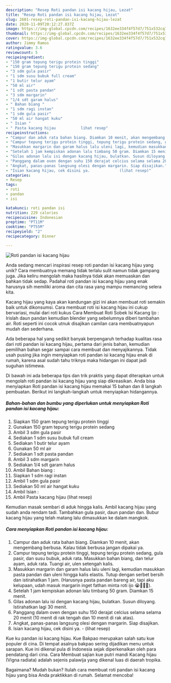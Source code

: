 ```yaml
---
description: "Resep Roti pandan isi kacang hijau, Lezat"
title: "Resep Roti pandan isi kacang hijau, Lezat"
slug: 2601-resep-roti-pandan-isi-kacang-hijau-lezat
date: 2020-11-09T20:12:27.837Z
image: https://img-global.cpcdn.com/recipes/1632ee334f4f57d7/751x532cq70/roti-pandan-isi-kacang-hijau-foto-resep-utama.jpg
thumbnail: https://img-global.cpcdn.com/recipes/1632ee334f4f57d7/751x532cq70/roti-pandan-isi-kacang-hijau-foto-resep-utama.jpg
cover: https://img-global.cpcdn.com/recipes/1632ee334f4f57d7/751x532cq70/roti-pandan-isi-kacang-hijau-foto-resep-utama.jpg
author: Jimmy Ramos
ratingvalue: 3.6
reviewcount: 5
recipeingredient:
- "150 gram tepung terigu protein tinggi"
- "150 gram tepung terigu protein sedang"
- "3 sdm gula pasir"
- "1 sdm susu bubuk full cream"
- "1 butir telur ayam"
- "50 ml air"
- "1 sdt pasta pandan"
- "3 sdm margarin"
- "1/4 sdt garam halus"
- " Bahan biang "
- "1 sdm ragi instan"
- "1 sdm gula pasir"
- "50 ml air hangat kuku"
- " Isian "
- " Pasta kacang hijau           lihat resep"
recipeinstructions:
- "Campur dan aduk rata bahan biang. Diamkan 10 menit, akan mengembang berbusa. Kalau tidak berbusa jangan dipakai ya."
- "Campur tepung terigu protein tinggi, tepung terigu protein sedang, gula pasir, dan susu bubuk, aduk rata. Masukkan bahan biang, dan telur ayam, aduk rata. Tuangi air, ulen setengah kalis."
- "Masukkan margarin dan garam halus lalu uleni lagi, kemudian masukkan pasta pandan dan uleni hingga kalis elastis. Tutup dengan serbet bersih dan istirahatkan 1 jam. (Harusnya pasta pandan bareng air, tapi aku kelupaan, udah masuk margarin inget fathan minta roti ijo 😭🤣🤣🤣)."
- "Setelah 1 jam kempiskan adonan lalu timbang 50 gram. Diamkan 15 menit."
- "Gilas adonan lalu isi dengan kacang hijau, bulatkan. Susun diloyang. Istirahatkan lagi 30 menit."
- "Panggang dalam oven dengan suhu 150 derajat celcius selama selama 20 menit (10 menit di rak tengah dan 10 menit di rak atas)."
- "Angkat, panas-panas langsung olesi dengan margarin. Siap disajikan."
- "Isian kacang hijau, cek disini ya.             (lihat resep)"
categories:
- Resep
tags:
- roti
- pandan
- isi

katakunci: roti pandan isi 
nutrition: 229 calories
recipecuisine: Indonesian
preptime: "PT11M"
cooktime: "PT55M"
recipeyield: "2"
recipecategory: Dinner

---
```



![Roti pandan isi kacang hijau](https://img-global.cpcdn.com/recipes/1632ee334f4f57d7/751x532cq70/roti-pandan-isi-kacang-hijau-foto-resep-utama.jpg)

Anda sedang mencari inspirasi resep roti pandan isi kacang hijau yang unik? Cara membuatnya memang tidak terlalu sulit namun tidak gampang juga. Jika keliru mengolah maka hasilnya tidak akan memuaskan dan bahkan tidak sedap. Padahal roti pandan isi kacang hijau yang enak harusnya sih memiliki aroma dan cita rasa yang mampu memancing selera kita.

Kacang hijau yang kaya akan kandungan gizi ini akan membuat roti semakin baik untuk dikonsumsi. Cara membuat roti isi kacang hijau ini cukup bervariasi, mulai dari roti kukus Cara Membuat Roti Sobek Isi Kacang Ijo : Irislah daun pandan kemudian blender yang sebelumnya diberi tambahan air. Roti seperti ini cocok utnuk disajikan camilan cara membuatnyapun mudah dan sederhana.

Ada beberapa hal yang sedikit banyak berpengaruh terhadap kualitas rasa dari roti pandan isi kacang hijau, pertama dari jenis bahan, kemudian pemilihan bahan segar sampai cara membuat dan menyajikannya. Tidak usah pusing jika ingin menyiapkan roti pandan isi kacang hijau enak di rumah, karena asal sudah tahu triknya maka hidangan ini dapat jadi suguhan istimewa.


Di bawah ini ada beberapa tips dan trik praktis yang dapat diterapkan untuk mengolah roti pandan isi kacang hijau yang siap dikreasikan. Anda bisa menyiapkan Roti pandan isi kacang hijau memakai 15 bahan dan 8 langkah pembuatan. Berikut ini langkah-langkah untuk menyiapkan hidangannya.

<!--inarticleads1-->

##### Bahan-bahan dan bumbu yang diperlukan untuk menyiapkan Roti pandan isi kacang hijau:

1. Siapkan 150 gram tepung terigu protein tinggi
1. Gunakan 150 gram tepung terigu protein sedang
1. Ambil 3 sdm gula pasir
1. Sediakan 1 sdm susu bubuk full cream
1. Sediakan 1 butir telur ayam
1. Gunakan 50 ml air
1. Sediakan 1 sdt pasta pandan
1. Ambil 3 sdm margarin
1. Sediakan 1/4 sdt garam halus
1. Ambil  Bahan biang :
1. Siapkan 1 sdm ragi instan
1. Ambil 1 sdm gula pasir
1. Sediakan 50 ml air hangat kuku
1. Ambil  Isian :
1. Ambil  Pasta kacang hijau           (lihat resep)


Kemudian masak sembari di aduk hingga kalis. Ambil kacang hijau yang sudah anda rendam tadi. Tambahkan gula pasir, daun pandan dan. Bubur kacang hijau yang telah matang lalu dimasukkan ke dalam mangkok. 

<!--inarticleads2-->

##### Cara menyiapkan Roti pandan isi kacang hijau:

1. Campur dan aduk rata bahan biang. Diamkan 10 menit, akan mengembang berbusa. Kalau tidak berbusa jangan dipakai ya.
1. Campur tepung terigu protein tinggi, tepung terigu protein sedang, gula pasir, dan susu bubuk, aduk rata. Masukkan bahan biang, dan telur ayam, aduk rata. Tuangi air, ulen setengah kalis.
1. Masukkan margarin dan garam halus lalu uleni lagi, kemudian masukkan pasta pandan dan uleni hingga kalis elastis. Tutup dengan serbet bersih dan istirahatkan 1 jam. (Harusnya pasta pandan bareng air, tapi aku kelupaan, udah masuk margarin inget fathan minta roti ijo 😭🤣🤣🤣).
1. Setelah 1 jam kempiskan adonan lalu timbang 50 gram. Diamkan 15 menit.
1. Gilas adonan lalu isi dengan kacang hijau, bulatkan. Susun diloyang. Istirahatkan lagi 30 menit.
1. Panggang dalam oven dengan suhu 150 derajat celcius selama selama 20 menit (10 menit di rak tengah dan 10 menit di rak atas).
1. Angkat, panas-panas langsung olesi dengan margarin. Siap disajikan.
1. Isian kacang hijau, cek disini ya. -             (lihat resep)


Kue ku pandan isi kacang hijau. Kue Bakpao merupakan salah satu kue populer di cina. Di tempat asalnya bakpao sering dijadikan menu untuk sarapan. Kue ini dikenal pula di Indonesia sejak diperkenalkan oleh para pendatang dari cina. Cara Membuat sajian kue putri mandi Kacang hijau (Vigna radiata) adalah sejenis palawija yang dikenal luas di daerah tropika. 

Bagaimana? Mudah bukan? Itulah cara membuat roti pandan isi kacang hijau yang bisa Anda praktikkan di rumah. Selamat mencoba!
